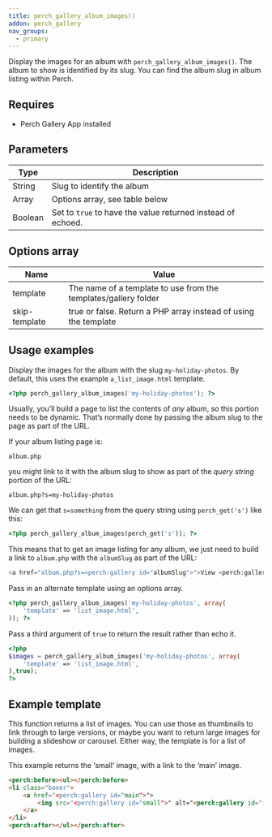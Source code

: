 ```yaml
---
title: perch_gallery_album_images()
addon: perch_gallery
nav_groups:
  - primary
---
```


Display the images for an album with `perch_gallery_album_images()`. The album to show is identified by its slug. You can find the album slug in album listing within Perch.

## Requires

- Perch Gallery App installed

## Parameters

| Type | Description |
|-|-|
| String  | Slug to identify the album |
| Array   | Options array, see table below |
| Boolean | Set to `true` to have the value returned instead of echoed. |


## Options array

|Name|Value|
|-|-|
|template|The name of a template to use from the templates/gallery folder|
|skip-template|true or false. Return a PHP array instead of using the template|

## Usage examples

Display the images for the album with the slug `my-holiday-photos`. By default, this uses the example `a_list_image.html` template.

```php
<?php perch_gallery_album_images('my-holiday-photos'); ?>
```

Usually, you’ll build a page to list the contents of *any* album, so this portion needs to be dynamic. That’s normally done by passing the album slug to the page as part of the URL.

If your album listing page is:

`album.php`

you might link to it with the album slug to show as part of the *query string* portion of the URL:

`album.php?s=my-holiday-photos`

We can get that `s=something` from the query string using `perch_get('s')` like this:

```php
<?php perch_gallery_album_images(perch_get('s')); ?>
```

This means that to get an image listing for any album, we just need to build a link to `album.php` with the `albumSlug` as part of the URL:

```php
<a href="album.php?s=<perch:gallery id="albumSlug">">View <perch:gallery id="albumTitle"></a>
```

Pass in an alternate template using an options array.

```php
<?php perch_gallery_album_images('my-holiday-photos', array(
    'template' => 'list_image.html',
)); ?>
```

Pass a third argument of `true` to return the result rather than echo
it.


```php
<?php
$images = perch_gallery_album_images('my-holiday-photos', array(
    'template' => 'list_image.html',
),true);
?>
```

## Example template

This function returns a list of images. You can use those as thumbnails
to link through to large versions, or maybe you want to return large
images for building a slideshow or carousel. Either way, the template is
for a list of images.

This example returns the ‘small’ image, with a link to the ‘main’ image.

```html
<perch:before><ul></perch:before>
<li class="boxer">
    <a href="<perch:gallery id="main">">
        <img src="<perch:gallery id="small">" alt="<perch:gallery id="imageAlt">">
    </a>
</li>
<perch:after></ul></perch:after>
```
